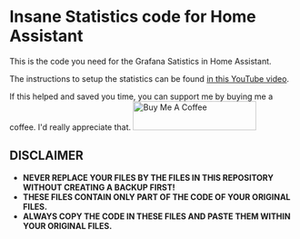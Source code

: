 # Insane Statistics code for Home Assistant
This is the code you need for the Grafana Satistics in Home Assistant. 

The instructions to setup the statistics can be found [in this YouTube video](https://youtu.be/rXF-LycbjoA).

If this helped and saved you time, you can support me by buying me a coffee. I'd really appreciate that.
<a href="https://www.buymeacoffee.com/smarthomejunkie" target="_blank"><img src="https://cdn.buymeacoffee.com/buttons/default-blue.png" alt="Buy Me A Coffee" height="51" width="217" ></a>

## DISCLAIMER
* **NEVER REPLACE YOUR FILES BY THE FILES IN THIS REPOSITORY WITHOUT CREATING A BACKUP FIRST!**
* **THESE FILES CONTAIN ONLY PART OF THE CODE OF YOUR ORIGINAL FILES.**
* **ALWAYS COPY THE CODE IN THESE FILES AND PASTE THEM WITHIN YOUR ORIGINAL FILES.**
